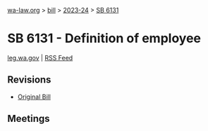 [wa-law.org](/) > [bill](/bill/) > [2023-24](/bill/2023-24/) > [SB 6131](/bill/2023-24/sb/6131/)

# SB 6131 - Definition of employee
[leg.wa.gov](https://app.leg.wa.gov/billsummary?BillNumber=6131&Year=2023&Initiative=false) | [RSS Feed](./rss.xml)

## Revisions
* [Original Bill](1/)

## Meetings